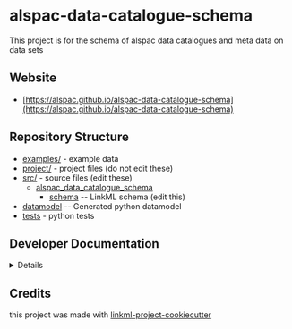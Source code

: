 # alspac-data-catalogue-schema

This project is for the schema of alspac data catalogues and meta data on data sets

## Website

* [https://alspac.github.io/alspac-data-catalogue-schema](https://alspac.github.io/alspac-data-catalogue-schema)

## Repository Structure

* [examples/](examples/) - example data
* [project/](project/) - project files (do not edit these)
* [src/](src/) - source files (edit these)
    * [alspac_data_catalogue_schema](src/alspac_data_catalogue_schema)
        * [schema](src/alspac_data_catalogue_schema/schema) -- LinkML schema (edit this)
* [datamodel](src/alspac_data_catalogue_schema/datamodel) -- Generated python datamodel
* [tests](tests/) - python tests

## Developer Documentation

<details>
Use the `make` command to generate project artefacts:

- `make all`: make everything
- `make deploy`: deploys site

</details>

## Credits

this project was made with [linkml-project-cookiecutter](https://github.com/linkml/linkml-project-cookiecutter)
